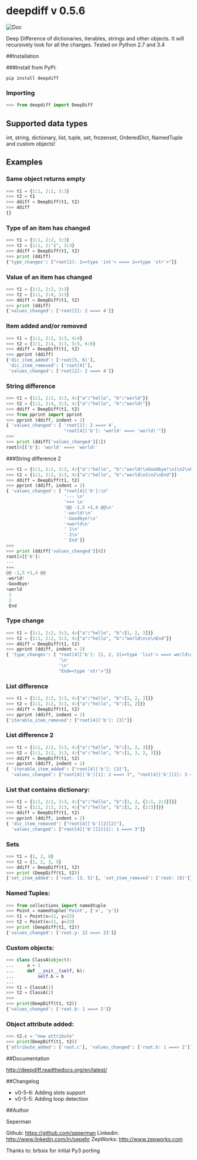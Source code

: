 # deepdiff v 0.5.6

![Doc](https://readthedocs.org/projects/deepdiff/badge/?version=latest)

Deep Difference of dictionaries, iterables, strings and other objects. It will recursively look for all the changes.
Tested on Python 2.7 and 3.4

##Installation

###Install from PyPi:

    pip install deepdiff

### Importing

```python
>>> from deepdiff import DeepDiff
```

## Supported data types

int, string, dictionary, list, tuple, set, frozenset, OrderedDict, NamedTuple and custom objects!


## Examples

### Same object returns empty

```python
>>> t1 = {1:1, 2:2, 3:3}
>>> t2 = t1
>>> ddiff = DeepDiff(t1, t2)
>>> ddiff
{}
```

### Type of an item has changed

```python
>>> t1 = {1:1, 2:2, 3:3}
>>> t2 = {1:1, 2:"2", 3:3}
>>> ddiff = DeepDiff(t1, t2)
>>> print (ddiff)
{'type_changes': ["root[2]: 2=<type 'int'> ===> 2=<type 'str'>"]}
```

### Value of an item has changed

```python
>>> t1 = {1:1, 2:2, 3:3}
>>> t2 = {1:1, 2:4, 3:3}
>>> ddiff = DeepDiff(t1, t2)
>>> print (ddiff)
{'values_changed': ['root[2]: 2 ===> 4']}
```

### Item added and/or removed

```python
>>> t1 = {1:1, 2:2, 3:3, 4:4}
>>> t2 = {1:1, 2:4, 3:3, 5:5, 6:6}
>>> ddiff = DeepDiff(t1, t2)
>>> pprint (ddiff)
{'dic_item_added': ['root[5, 6]'],
 'dic_item_removed': ['root[4]'],
 'values_changed': ['root[2]: 2 ===> 4']}
```

### String difference

```python
>>> t1 = {1:1, 2:2, 3:3, 4:{"a":"hello", "b":"world"}}
>>> t2 = {1:1, 2:4, 3:3, 4:{"a":"hello", "b":"world!"}}
>>> ddiff = DeepDiff(t1, t2)
>>> from pprint import pprint
>>> pprint (ddiff, indent = 2)
{ 'values_changed': [ 'root[2]: 2 ===> 4',
                      "root[4]['b']: 'world' ===> 'world!'"]}
>>>
>>> print (ddiff['values_changed'][1])
root[4]['b']: 'world' ===> 'world!'
```

###String difference 2

```python
>>> t1 = {1:1, 2:2, 3:3, 4:{"a":"hello", "b":"world!\nGoodbye!\n1\n2\nEnd"}}
>>> t2 = {1:1, 2:2, 3:3, 4:{"a":"hello", "b":"world\n1\n2\nEnd"}}
>>> ddiff = DeepDiff(t1, t2)
>>> pprint (ddiff, indent = 2)
{ 'values_changed': [ "root[4]['b']:\n"
                      '--- \n'
                      '+++ \n'
                      '@@ -1,5 +1,4 @@\n'
                      '-world!\n'
                      '-Goodbye!\n'
                      '+world\n'
                      ' 1\n'
                      ' 2\n'
                      ' End']}
>>>
>>> print (ddiff['values_changed'][0])
root[4]['b']:
--- 
+++ 
@@ -1,5 +1,4 @@
-world!
-Goodbye!
+world
 1
 2
 End
```

### Type change

```python
>>> t1 = {1:1, 2:2, 3:3, 4:{"a":"hello", "b":[1, 2, 3]}}
>>> t2 = {1:1, 2:2, 3:3, 4:{"a":"hello", "b":"world\n\n\nEnd"}}
>>> ddiff = DeepDiff(t1, t2)
>>> pprint (ddiff, indent = 2)
{ 'type_changes': [ "root[4]['b']: [1, 2, 3]=<type 'list'> ===> world\n"
                    '\n'
                    '\n'
                    "End=<type 'str'>"]}
```

### List difference

```python
>>> t1 = {1:1, 2:2, 3:3, 4:{"a":"hello", "b":[1, 2, 3]}}
>>> t2 = {1:1, 2:2, 3:3, 4:{"a":"hello", "b":[1, 2]}}
>>> ddiff = DeepDiff(t1, t2)
>>> pprint (ddiff, indent = 2)
{'iterable_item_removed': ["root[4]['b']: [3]"]}
```

### List difference 2

```python
>>> t1 = {1:1, 2:2, 3:3, 4:{"a":"hello", "b":[1, 2, 3]}}
>>> t2 = {1:1, 2:2, 3:3, 4:{"a":"hello", "b":[1, 3, 2, 3]}}
>>> ddiff = DeepDiff(t1, t2)
>>> pprint (ddiff, indent = 2)
{ 'iterable_item_added': ["root[4]['b']: [3]"],
  'values_changed': ["root[4]['b'][1]: 2 ===> 3", "root[4]['b'][2]: 3 ===> 2"]}
```

### List that contains dictionary:

```python
>>> t1 = {1:1, 2:2, 3:3, 4:{"a":"hello", "b":[1, 2, {1:1, 2:2}]}}
>>> t2 = {1:1, 2:2, 3:3, 4:{"a":"hello", "b":[1, 2, {1:3}]}}
>>> ddiff = DeepDiff(t1, t2)
>>> pprint (ddiff, indent = 2)
{ 'dic_item_removed': ["root[4]['b'][2][2]"],
  'values_changed': ["root[4]['b'][2][1]: 1 ===> 3"]}
```

### Sets

```python
>>> t1 = {1, 2, 8}
>>> t2 = {1, 2, 3, 5}
>>> ddiff = DeepDiff(t1, t2)
>>> print (DeepDiff(t1, t2))
{'set_item_added': ['root: [3, 5]'], 'set_item_removed': ['root: [8]']}
```

### Named Tuples:

```python
>>> from collections import namedtuple
>>> Point = namedtuple('Point', ['x', 'y'])
>>> t1 = Point(x=11, y=22)
>>> t2 = Point(x=11, y=23)
>>> print (DeepDiff(t1, t2))
{'values_changed': ['root.y: 22 ===> 23']}
```

### Custom objects:

```python
>>> class ClassA(object):
...     a = 1
...     def __init__(self, b):
...         self.b = b
...
>>> t1 = ClassA(1)
>>> t2 = ClassA(2)
>>>
>>> print(DeepDiff(t1, t2))
{'values_changed': ['root.b: 1 ===> 2']}
```

### Object attribute added:

```python
>>> t2.c = "new attribute"
>>> print(DeepDiff(t1, t2))
{'attribute_added': ['root.c'], 'values_changed': ['root.b: 1 ===> 2']}
```


##Documentation

<http://deepdiff.readthedocs.org/en/latest/>

##Changelog

- v0-5-6: Adding slots support
- v0-5-5: Adding loop detection

##Author

Seperman

Github:  <https://github.com/seperman>
Linkedin:  <http://www.linkedin.com/in/sepehr>
ZepWorks:   <http://www.zepworks.com>

Thanks to:
brbsix for initial Py3 porting

